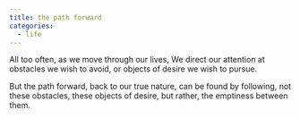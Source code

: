 ```yaml
---
title: the path forward
categories:
  - life
---
```


All too often,
as we move through our lives,
We direct our attention
at obstacles we wish to avoid,
or objects of desire
we wish to pursue.

But the path forward,
back to our true nature,
can be found by following,
not these obstacles,
these objects of desire,
but rather,
the emptiness between them.
